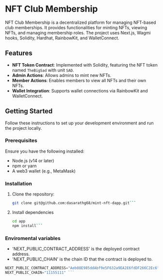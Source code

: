 # NFT Club Membership

NFT Club Membership is a decentralized platform for managing NFT-based club memberships. It provides functionalities for minting NFTs, viewing NFTs, and managing membership roles. The project uses Next.js, Wagmi hooks, Solidity, Hardhat, RainbowKit, and WalletConnect.

## Features

- **NFT Token Contract**: Implemented with Solidity, featuring the NFT token named `TheBigSad` with unit `SAD`.
- **Admin Actions**: Allows admins to mint new NFTs.
- **Member Actions**: Enables members to view all NFTs and their own NFTs.
- **Wallet Integration**: Supports wallet connections via RainbowKit and WalletConnect.

## Getting Started

Follow these instructions to set up your development environment and run the project locally.

### Prerequisites

Ensure you have the following installed:

- Node.js (v14 or later)
- npm or yarn
- A web3 wallet (e.g., MetaMask)



### Installation

1. Clone the repository:

   ```bash
   git clone git@github.com:dasarathg68/mint-nft-dapp.git```
2. Install dependencies
   ```bash
   cd app
   npm install```
   
### Enviromental variables
- 'NEXT_PUBLIC_CONTRACT_ADDRESS' is the deployed contract address.
- 'NEXT_PUBLIC_CHAIN' is the chain ID that the contract is deployed to.
```typescript 
NEXT_PUBLIC_CONTRACT_ADDRESS="Aeb08E985ddAbf9e5F632a9EA2E6fdDF266C2Ec6"
NEXT_PUBLIC_CHAIN="11155111" ```
